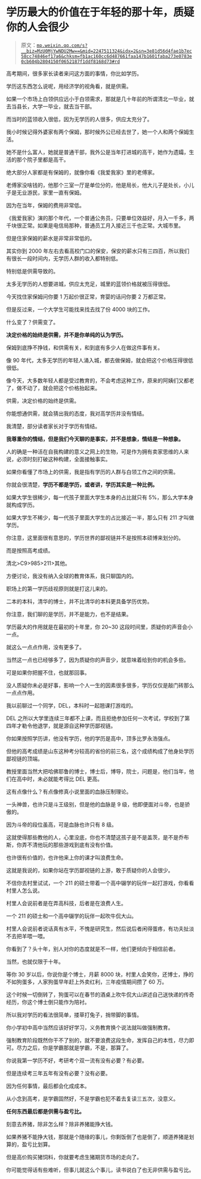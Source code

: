 # 学历最大的价值在于年轻的那十年，质疑你的人会很少

> 原文：[`mp.weixin.qq.com/s?__biz=MzU0MjYwNDU2Mw==&mid=2247511324&idx=2&sn=3e81d56d4fae1b7ec58cc74846ef17a6&chksm=fb1ac160cc6d487661faa147b1601faba273e0783e0cb604b2804150f0652187f1ddf8168d73#rd`](http://mp.weixin.qq.com/s?__biz=MzU0MjYwNDU2Mw==&mid=2247511324&idx=2&sn=3e81d56d4fae1b7ec58cc74846ef17a6&chksm=fb1ac160cc6d487661faa147b1601faba273e0783e0cb604b2804150f0652187f1ddf8168d73#rd)

高考期间，很多家长读者来问这方面的事情，你比如学历。

学历这东西怎么说呢，用经济学的视角看，就是供需。

如果一个市场上白领供应远小于白领需求，那就是几十年前的所谓清北一毕业，就去当县长，大学一毕业，就去当干部。

而当时的蓝领收入很低，因为无学历的人很多，供应太充分了。

我小时候记得外婆家有两个保姆，那时候外公已经去世了，她一个人和两个保姆生活。

她不是什么富人，她就是普通干部，我外公是当年打进城的高干，她作为遗孀，生活的那个院子里都是高干。

绝大部分人家都是有保姆的，就像你看《我爱我家》里的老傅家。

老傅家没啥钱的，他那个三室一厅是单位分的，他是局长，他大儿子是处长，小儿子是无业游民，家里一直有保姆。

因为在当年，保姆的费用非常低。 

《我爱我家》演的那个年代，一个普通公务员，只要单位效益好，月入一千多，两千块很正常。如果是电信局那种，普通员工月入接近三千也正常。大城市里。 

但是住家保姆的薪水是非常非常低的。

其实你到 2000 年左右去看高校门口的保安，保安的薪水只有三四百，所以我们有很长一段时间内，无学历人群的收入都特别低。 

特别低是供需导致的。 

太多无学历的人想要进城，供应太充足，城里的蓝领价格就被压得很低。 

今天找住家保姆问你要 1 万起价很正常，育婴的话问你要 2 万都正常。 

但是反过来，一个大学生可能找来找去找了份 4000 块的工作。 

什么变了？供需变了。 

**决定价格的始终是供需，并不是你单纯的认为学历。** 

保姆到底挣不挣钱，和供需有关，和到底有多少人在做这件事有关。 

像 90 年代，太多无学历的年轻人涌入城，都去做保姆，就会把这个价格压得很低很低。

像今天，大多数年轻人都是受过教育的，不会考虑这种工作，原来的阿姨们又都老了，做不动了，就会把这个价格抬起来。 

供需，决定价格的始终是供需。 

你能想通供需，就会猜出我的态度，我对高学历并没有情结。 

我清楚，部分读者家长对于学历有情结。

**我尊重你的情结，但是我们今天聊的是事实，并不是想象，情结是一种想象。** 

人的确是一种活在自我构建的意义之网上的生物，可是作为拥有卖家思维的人来说，必须时刻打破这种构建，全面接触事实。 

如果你看懂了市场上的供需，我是指有学历的人群与白领工作之间的供需。 

你就会很清楚，**学历不都是学历，或者讲，学历其实是一种比例。**

如果大学生很稀少，每一代孩子里面大学生本身的占比就只有 5%，那么大学本身就构成学历。 

如果大学生不稀少，每一代孩子里面大学生的占比接近一半，那么只有 211 才叫做学历。

你注意，这里面很有意思的，学历世界的鄙视链并不是按照本硕博来划分的。

而是按照高考成绩。

清北>C9>985>211>其他。

方便讨论，我没有纳入全球的教育体系，我只聊国内的。

职场上的第一学历歧视原则就是打这儿来的。

二本的本科，清华的博士，并不比清华的本科更具备学历优势。

你注意，我们聊的是学历，并不是能力，也不是结果。

学历最大的作用就是在最初的十年里，你 20~30 这段时间里，质疑你的声音会小一点。

就这么一点点作用，没有更多了。

当然这一点也已经够多了，因为质疑你的声音少，就意味着给到你的机会多些。

可是如果你把握不住，也就那回事。

没人质疑你未必是好事，影响一个人一生的因素很多很多，学历仅仅是敲门砖那么一点点作用。

我以前聊过一个同学，DEL，本科时一起翘课打游戏的。

DEL 之所以大学里连续三年都不上课，而且拒绝参加任何一次考试，学校到了第四年才勒令他退学，就是源自这种学历鄙视链。

你如果按照学历讲，他没有学历，他的学历是高中，顶多比罗永浩强点。

但他的高考成绩是山东这种考分较高的省份的前三名，这个成绩构成了他身处学历鄙视链的顶端。 

教授里面当然大把哈佛耶鲁的博士，博士后，博导，院士，问题是，他们当年，他们在高中时，未必就能考得比 DEL 更高。 

这有点像什么？有点像修真小说里面的血脉压制理论。 

一头神兽，也许只是斗王级别，但是他的血脉是 9 级，他即便面对斗帝，也是骄傲的。 

因为斗帝的段位虽高，可是血脉也许只有 8 级。 

这就使得那些教他的人，心里没底，你也不清楚这孩子是不是盖茨，是不是乔布斯，你弄不清他玩的那些游戏到底有没有价值。 

也许很有价值的，也许他来上你的课才叫浪费生命。

这就是我说的，如果你站在学历鄙视链的上游，敢于质疑你的人会很少。

不信你去村里试试，一个 211 的硕士带着一个高中辍学的玩伴一起打游戏，你看看村里人怎么说。 

村里人会说前者是在弄高科技，后者是在浪费人生。 

一个 211 的硕士和一个高中辍学的玩伴一起吹牛侃大山。 

村里人会说前者说话真有水平，不愧是研究生，然后说后者闲得蛋疼，有功夫扯淡不去把羊喂一喂。

你看到了？头十年，别人对你的态度就是不一样，他们更倾向于相信前者。 

当然，也就仅限于十年。 

等你 30 岁以后，你说你是个博士，月薪 8000 块，村里人会笑你，还博士，挣的不如狗蛋多，人家狗蛋早年赶上外卖红利，三年疫情期间攒了 60 万。 

这个时候一切倒转了，狗蛋可以在春节的酒桌上吹牛侃大山讲述自己送快递的传奇经历，你这个博士倒只能作为陪衬。

所以我对学历的看法很简单，搂草打兔子，捎带脚的事情。 

你小学初中高中当然应该好好学习，义务教育换个说法就叫做强制教育。 

强制教育阶段既然你干不了别的，就不要浪费这段生命，发挥自己的本性，尽力即可。尽力之后，你是学霸那就是学霸，不是，那算了。

你说我第一学历不好，考研考个双一流有没有必要？有必要。

但是连续考三年五年有没有必要？没有必要。

因为任何事情，最后都会化成成本。

从小念到高考，是学霸固然好，不是学霸也犯不着去复读三五次，没意义。

**任何东西最后都是供需与盈亏比。**

刻意去养猪，除非怎么样？除非养猪能挣大钱。 

如果养猪不能挣大钱，那就是个随缘的事儿，你剩饭倒了也是倒了，顺道养猪是划算的，盈亏比划算。 

但是高价购买猪饲料，你就要考虑生猪期货市场的走向了。 

你可能觉得话有些难听，但事儿就这么个事儿，读书说白了也无非供需与盈亏比。